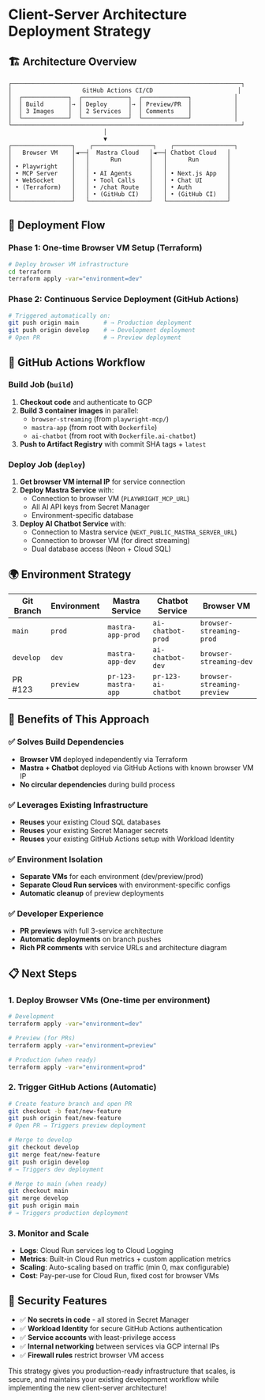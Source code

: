 # Client-Server Architecture Deployment Strategy

## 🏗️ **Architecture Overview**

```
┌─────────────────────────────────────────────────────────────────┐
│                    GitHub Actions CI/CD                        │
│  ┌─────────────┐  ┌─────────────┐  ┌─────────────┐            │
│  │ Build       │→ │ Deploy      │→ │ Preview/PR  │            │
│  │ 3 Images    │  │ 2 Services  │  │ Comments    │            │
│  └─────────────┘  └─────────────┘  └─────────────┘            │
└─────────────────────────────────────────────────────────────────┘
                           │
                           ▼
┌─────────────────┐    ┌─────────────────┐    ┌─────────────────┐
│   Browser VM    │◄──┤  Mastra Cloud   │◄──┤ Chatbot Cloud   │
│                 │   │      Run        │   │      Run        │
│ • Playwright    │   │                 │   │                 │
│ • MCP Server    │   │ • AI Agents     │   │ • Next.js App   │
│ • WebSocket     │   │ • Tool Calls    │   │ • Chat UI       │
│ • (Terraform)   │   │ • /chat Route   │   │ • Auth          │
│                 │   │ • (GitHub CI)   │   │ • (GitHub CI)   │
└─────────────────┘   └─────────────────┘   └─────────────────┘
```

## 🚀 **Deployment Flow**

### **Phase 1: One-time Browser VM Setup** (Terraform)
```bash
# Deploy browser VM infrastructure
cd terraform
terraform apply -var="environment=dev"
```

### **Phase 2: Continuous Service Deployment** (GitHub Actions)
```bash
# Triggered automatically on:
git push origin main       # → Production deployment
git push origin develop    # → Development deployment
# Open PR                  # → Preview deployment
```

## 🔄 **GitHub Actions Workflow**

### **Build Job** (`build`)
1. **Checkout code** and authenticate to GCP
2. **Build 3 container images** in parallel:
   - `browser-streaming` (from `playwright-mcp/`)
   - `mastra-app` (from root with `Dockerfile`)
   - `ai-chatbot` (from root with `Dockerfile.ai-chatbot`)
3. **Push to Artifact Registry** with commit SHA tags + `latest`

### **Deploy Job** (`deploy`)
1. **Get browser VM internal IP** for service connection
2. **Deploy Mastra Service** with:
   - Connection to browser VM (`PLAYWRIGHT_MCP_URL`)
   - All AI API keys from Secret Manager
   - Environment-specific database
3. **Deploy AI Chatbot Service** with:
   - Connection to Mastra service (`NEXT_PUBLIC_MASTRA_SERVER_URL`)
   - Connection to browser VM (for direct streaming)
   - Dual database access (Neon + Cloud SQL)

## 🌍 **Environment Strategy**

| Git Branch | Environment | Mastra Service | Chatbot Service | Browser VM |
|------------|-------------|----------------|-----------------|------------|
| `main` | `prod` | `mastra-app-prod` | `ai-chatbot-prod` | `browser-streaming-prod` |
| `develop` | `dev` | `mastra-app-dev` | `ai-chatbot-dev` | `browser-streaming-dev` |
| PR #123 | `preview` | `pr-123-mastra-app` | `pr-123-ai-chatbot` | `browser-streaming-preview` |

## 🔧 **Benefits of This Approach**

### ✅ **Solves Build Dependencies**
- **Browser VM** deployed independently via Terraform
- **Mastra + Chatbot** deployed via GitHub Actions with known browser VM IP
- **No circular dependencies** during build process

### ✅ **Leverages Existing Infrastructure**
- **Reuses** your existing Cloud SQL databases
- **Reuses** your existing Secret Manager secrets
- **Reuses** your existing GitHub Actions setup with Workload Identity

### ✅ **Environment Isolation**
- **Separate VMs** for each environment (dev/preview/prod)
- **Separate Cloud Run services** with environment-specific configs
- **Automatic cleanup** of preview deployments

### ✅ **Developer Experience**
- **PR previews** with full 3-service architecture
- **Automatic deployments** on branch pushes
- **Rich PR comments** with service URLs and architecture diagram

## 📋 **Next Steps**

### 1. **Deploy Browser VMs** (One-time per environment)
```bash
# Development
terraform apply -var="environment=dev"

# Preview (for PRs)
terraform apply -var="environment=preview"

# Production (when ready)
terraform apply -var="environment=prod"
```

### 2. **Trigger GitHub Actions** (Automatic)
```bash
# Create feature branch and open PR
git checkout -b feat/new-feature
git push origin feat/new-feature
# Open PR → Triggers preview deployment

# Merge to develop
git checkout develop
git merge feat/new-feature
git push origin develop
# → Triggers dev deployment

# Merge to main (when ready)
git checkout main
git merge develop
git push origin main
# → Triggers production deployment
```

### 3. **Monitor and Scale**
- **Logs**: Cloud Run services log to Cloud Logging
- **Metrics**: Built-in Cloud Run metrics + custom application metrics
- **Scaling**: Auto-scaling based on traffic (min 0, max configurable)
- **Cost**: Pay-per-use for Cloud Run, fixed cost for browser VMs

## 🔐 **Security Features**

- ✅ **No secrets in code** - all stored in Secret Manager
- ✅ **Workload Identity** for secure GitHub Actions authentication
- ✅ **Service accounts** with least-privilege access
- ✅ **Internal networking** between services via GCP internal IPs
- ✅ **Firewall rules** restrict browser VM access

This strategy gives you production-ready infrastructure that scales, is secure, and maintains your existing development workflow while implementing the new client-server architecture!